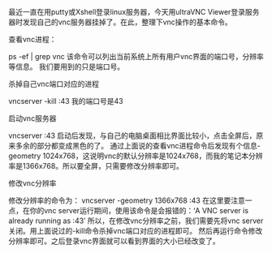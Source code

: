 最近一直在用putty或Xshell登录linux服务器，今天用ultraVNC Viewer登录服务器时发现自己的vnc服务器挂掉了。在此，整理下vnc操作的基本命令。

查看vnc进程：

ps -ef | grep vnc 
该命令可以列出当前系统上所有用户vnc界面的端口号，分辨率等信息。 
我们要用到的只是端口号。

杀掉自己vnc端口对应的进程

vncserver -kill :43 
我的端口号是43

启动vnc服务器

vncserver :43 
启动后发现，与自己的电脑桌面相比界面比较小，点击全屏后，原来多余的部分都变成黑色的了。 
通过上面说的查看vnc进程命令后发现有个信息-geometry 1024x768，这说明vnc的默认分辨率是1024x768，而我的笔记本分辨率是1366x768。所以要全屏，只需要修改分辨率即可。

修改vnc分辨率

修改分辨率的命令为： 
vncserver -geometry 1366x768 :43 
在这里要注意一点，在你的vnc server运行期间，使用该命令是会报错的：‘A VNC server is already running as :43’ 
所以，在修改vnc分辨率之前，我们需要先将vnc server关闭。用上面说过的-kill命令杀掉vnc端口对应的进程即可。 
然后再运行命令修改分辨率即可。之后登录vnc界面就可以看到界面的大小已经改变了。

